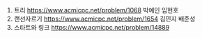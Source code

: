 1. 트리
https://www.acmicpc.net/problem/1068
박예인 임현호
2. 랜선자르기
https://www.acmicpc.net/problem/1654
김민지 배준성
3. 스타트와 링크
https://www.acmicpc.net/problem/14889

